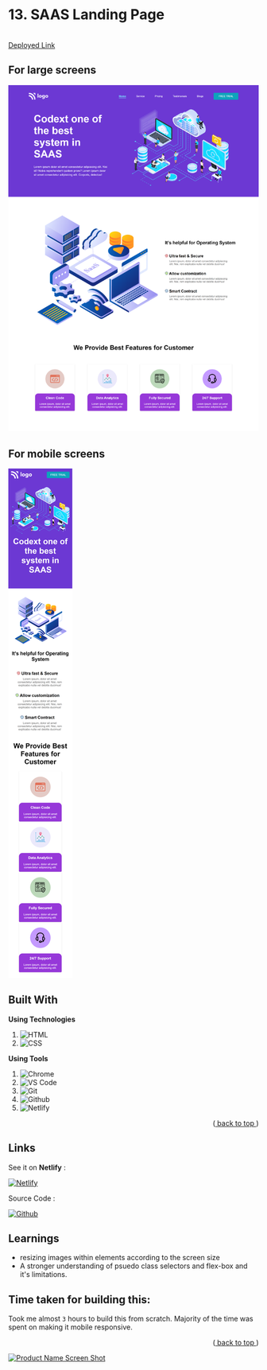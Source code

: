 <div id="top"></div>

<h1 align="left">13. SAAS Landing Page
</h1>

  <p align="left">
    <br />
    <a href="https://saasprovider.netlify.app/">Deployed Link</a>
  </p>
</div>

## For large screens

![large-screen](/larger_sreen.png)

## For mobile screens

![large-mobile-screen](/mobile_screen.png)

## Built With

**Using Technologies**

1. ![HTML][html-shield]
2. ![CSS][css-shield]

**Using Tools**

1. ![Chrome][chrome-shield]
2. ![VS Code][vscode-shield]
3. ![Git][git-shield]
4. ![Github][github-shield]
5. ![Netlify][netlify-shield]

<p align="right">(<a href="#top"> back to top </a>)</p>

## Links

See it on **Netlify** :

[![Netlify][netlify-shield]][project-url]

Source Code :

[![Github][github-shield]][source-code]

<!-- LEARNT -->

## Learnings

- resizing images within elements according to the screen size
- A stronger understanding of psuedo class selectors and flex-box and it's limitations.

<!-- NOTE -->

## Time taken for building this:

Took me almost `3` hours to build this from scratch. Majority of the time was spent on making it mobile responsive.

<p align="right">(<a href="#top"> back to top </a>)</p>

<!-- BACK TO TOP -->

[![Product Name Screen Shot][backtotop-shield]](#top)

<!-- MARKDOWN LINKS & IMAGES -->

<!-- Back to Top -->

[backtotop-shield]: https://img.shields.io/badge/Back%20to%20Top-%5E-brightgreen

<!-- Tools and Technologies -->

[html-shield]: https://img.shields.io/badge/html5-%23E34F26.svg?style=for-the-badge&logo=html5&logoColor=white
[css-shield]: https://img.shields.io/badge/css3-%231572B6.svg?style=for-the-badge&logo=css3&logoColor=white
[vscode-shield]: https://img.shields.io/badge/Visual%20Studio%20Code-0078d7.svg?style=for-the-badge&logo=visual-studio-code&logoColor=white
[chrome-shield]: https://img.shields.io/badge/Google%20Chrome-4285F4?style=for-the-badge&logo=GoogleChrome&logoColor=white
[netlify-shield]: https://img.shields.io/badge/netlify-%23000000.svg?style=for-the-badge&logo=netlify&logoColor=#00C7B7
[git-shield]: https://img.shields.io/badge/git-%23F05033.svg?style=for-the-badge&logo=git&logoColor=white
[github-shield]: https://img.shields.io/badge/github-%23121011.svg?style=for-the-badge&logo=github&logoColor=white

<!-- Project screenshot -->

[project-url]: https://saasprovider.netlify.app/
[source-code]: https://github.com/nkumar007/13.SAASLandingpage
